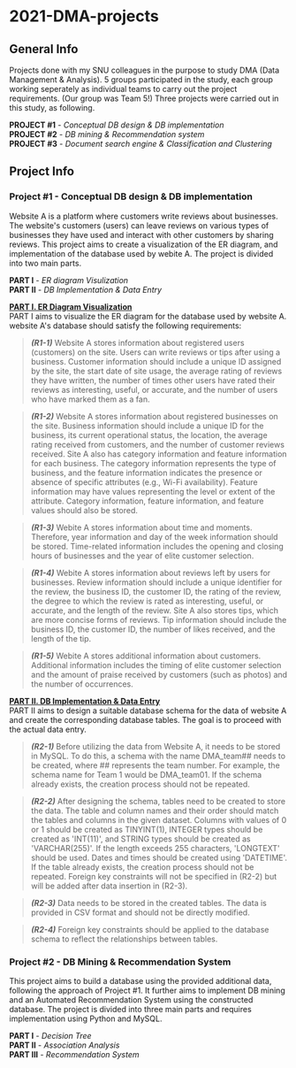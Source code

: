 # 2021-DMA-projects
## General Info
Projects done with my SNU colleagues in the purpose to study DMA (Data Management & Analysis). 5 groups participated in the study, each group working seperately as individual teams to carry out the project requirements. (Our group was Team 5!) Three projects were carried out in this study, as following.

**PROJECT #1** - *Conceptual DB design & DB implementation*  
**PROJECT #2** - *DB mining & Recommendation system*  
**PROJECT #3** - *Document search engine & Classification and Clustering*  

## Project Info
### Project #1 - Conceptual DB design & DB implementation
Website A is a platform where customers write reviews about businesses. The website's customers (users) can leave reviews on various types of businesses they have used and interact with other customers by sharing reviews. This project aims to create a visualization of the ER diagram, and implementation of the database used by webite A. The project is divided into two main parts.  

**PART I** - *ER diagram Visulization*  
**PART II** - *DB Implementation & Data Entry*  

<ins>**PART I. ER Diagram Visualization**</ins>  
PART I aims to visualize the ER diagram for the database used by website A. website A's database should satisfy the following requirements:

> **_(R1-1)_** Website A stores information about registered users (customers) on the site. Users can write reviews or tips after using a business. Customer information should include a unique ID assigned by the site, the start date of site usage, the average rating of reviews they have written, the number of times other users have rated their reviews as interesting, useful, or accurate, and the number of users who have marked them as a fan.

> **_(R1-2)_** Website A stores information about registered businesses on the site. Business information should include a unique ID for the business, its current operational status, the location, the average rating received from customers, and the number of customer reviews received. Site A also has category information and feature information for each business. The category information represents the type of business, and the feature information indicates the presence or absence of specific attributes (e.g., Wi-Fi availability). Feature information may have values representing the level or extent of the attribute. Category information, feature information, and feature values should also be stored.

> **_(R1-3)_** Webite A stores information about time and moments. Therefore, year information and day of the week information should be stored. Time-related information includes the opening and closing hours of businesses and the year of elite customer selection.

> **_(R1-4)_** Webite A stores information about reviews left by users for businesses. Review information should include a unique identifier for the review, the business ID, the customer ID, the rating of the review, the degree to which the review is rated as interesting, useful, or accurate, and the length of the review. Site A also stores tips, which are more concise forms of reviews. Tip information should include the business ID, the customer ID, the number of likes received, and the length of the tip.

> **_(R1-5)_** Webite A stores additional information about customers. Additional information includes the timing of elite customer selection and the amount of praise received by customers (such as photos) and the number of occurrences.

<ins>**PART II. DB Implementation & Data Entry**</ins>  
PART II aims to design a suitable database schema for the data of website A and create the corresponding database tables. The goal is to proceed with the actual data entry.

> **_(R2-1)_** Before utilizing the data from Website A, it needs to be stored in MySQL. To do this, a schema with the name DMA_team## needs to be created, where ## represents the team number. For example, the schema name for Team 1 would be DMA_team01. If the schema already exists, the creation process should not be repeated.

> **_(R2-2)_** After designing the schema, tables need to be created to store the data. The table and column names and their order should match the tables and columns in the given dataset. Columns with values of 0 or 1 should be created as TINYINT(1), INTEGER types should be created as 'INT(11)', and STRING types should be created as 'VARCHAR(255)'. If the length exceeds 255 characters, 'LONGTEXT' should be used. Dates and times should be created using 'DATETIME'. If the table already exists, the creation process should not be repeated. Foreign key constraints will not be specified in (R2-2) but will be added after data insertion in (R2-3).

> **_(R2-3)_** Data needs to be stored in the created tables. The data is provided in CSV format and should not be directly modified.

> **_(R2-4)_** Foreign key constraints should be applied to the database schema to reflect the relationships between tables.

### Project #2 - DB Mining & Recommendation System
This project aims to build a database using the provided additional data, following the approach of Project #1. It further aims to implement DB mining and an Automated Recommendation System using the constructed database. The project is divided into three main parts and requires implementation using Python and MySQL.  

**PART I** - *Decision Tree*  
**PART II** - *Association Analysis*  
**PART III** - *Recommendation System*  
